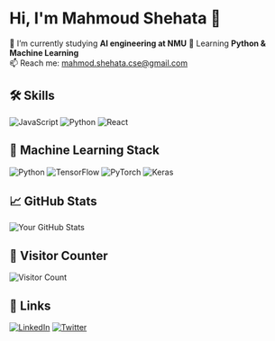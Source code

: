 # Hi, I'm Mahmoud Shehata 👋

🔭 I’m currently studying **AI engineering at NMU**
🌱 Learning **Python & Machine Learning**  
📫 Reach me: [mahmod.shehata.cse@gmail.com](mailto:mahmod.shehata.cse@gmail.com)

## 🛠️ Skills
![JavaScript](https://img.shields.io/badge/-JavaScript-F7DF1E?logo=javascript&logoColor=black)
![Python](https://img.shields.io/badge/-Python-3776AB?logo=python&logoColor=white)
![React](https://img.shields.io/badge/-React-61DAFB?logo=react&logoColor=black)

## 🔧 Machine Learning Stack
![Python](https://img.shields.io/badge/Python-3776AB?style=flat&logo=python&logoColor=white)
![TensorFlow](https://img.shields.io/badge/TensorFlow-FF6F00?style=flat&logo=tensorflow&logoColor=white)
![PyTorch](https://img.shields.io/badge/PyTorch-EE4C2C?style=flat&logo=pytorch&logoColor=white)
![Keras](https://img.shields.io/badge/Keras-D00000?style=flat&logo=keras&logoColor=white)

## 📈 GitHub Stats
![Your GitHub Stats](https://github-readme-stats.vercel.app/api?username=yourusername&show_icons=true&theme=radical)

## 👀 Visitor Counter
![Visitor Count](https://visitor-badge.glitch.me/badge?page_id=MahmoudShehata25.MahmoudShehata25)

## 🔗 Links
[![LinkedIn](https://img.shields.io/badge/LinkedIn-0077B5?style=flat&logo=linkedin)](https://www.linkedin.com/in/mahmoud-shehata-205810164/)
[![Twitter](https://img.shields.io/badge/Twitter-1DA1F2?style=flat&logo=twitter)](https://twitter.com/yourhandle)
